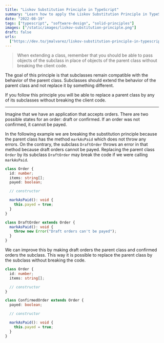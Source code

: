 ```yaml
---
title: "Liskov Substitution Principle in TypeScript"
summary: "Learn how to apply the Liskov Substitution Principle in TypeScript."
date: "2022-08-19"
tags: ["typescript", "software-design", "solid-principles"]
images: ["/static/images/liskov-substitution-principle.png"]
draft: false
urls:
  ["https://dev.to/jmalvarez/liskov-substitution-principle-in-typescript-3i87"]
---
```


> When extending a class, remember that you should be able to pass objects of the subclass in place of objects of the parent class without breaking the client code.

The goal of this principle is that subclasses remain compatible with the behavior of the parent class. Subclasses should extend the behavior of the parent class and not replace it by something different.

If you follow this principle you will be able to replace a parent class by any of its subclasses without breaking the client code.

---

Imagine that we have an application that accepts orders. There are two possible states for an order: draft or confirmed. If an order was not confirmed, it cannot be payed.

In the following example we are breaking the substitution principle because the parent class has the method `markAsPaid` which does not throw any errors. On the contrary, the subclass `DraftOrder` throws an error in that method because draft orders cannot be payed. Replacing the parent class `Order` by its subclass `DraftOrder` may break the code if we were calling `markAsPaid`.

```ts showLineNumbers
class Order {
  id: number;
  items: string[];
  payed: boolean;

  // constructor

  markAsPaid(): void {
    this.payed = true;
  }
}

class DraftOrder extends Order {
  markAsPaid(): void {
    throw new Error("Draft orders can't be payed");
  }
}
```

We can improve this by making draft orders the parent class and confirmed orders the subclass. This way it is possible to replace the parent class by the subclass without breaking the code.

```ts showLineNumbers
class Order {
  id: number;
  items: string[];

  // constructor
}

class ConfirmedOrder extends Order {
  payed: boolean;

  // constructor

  markAsPaid(): void {
    this.payed = true;
  }
}
```
